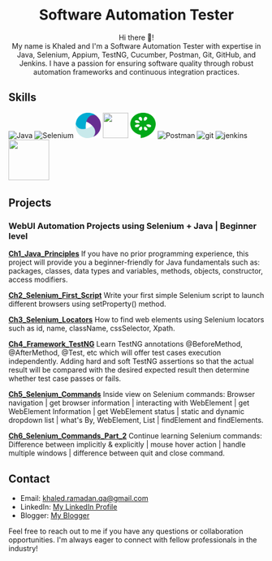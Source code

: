 <!-- https://medium.com/analytics-vidhya/writing-github-readme-e593f278a796#:~:text=Line%20Breaks,more%20spaces%2C%20and%20hit%20enter.&text=Sorry%2C%20they%20won't%20allow,won't%20work%20for%20you. -->
<h1 align="center">Software Automation Tester</h1>

<p align="center">
  Hi there 🙌! <br>
  My name is Khaled and I'm a Software Automation Tester with expertise in Java, Selenium, Appium, TestNG, Cucumber, Postman, Git, GitHub, and Jenkins. I have a passion for ensuring software quality through robust automation frameworks and continuous integration practices.
</p>

## Skills

![Java](https://skillicons.dev/icons?i=java&theme=light) ![Selenium](https://skillicons.dev/icons?i=selenium&theme=light) <img src="./.github/appium.svg#appium" width="50" height="50">  <!-- https://iconduck.com/icons/27036/appium -->  <img src="https://avatars.githubusercontent.com/u/19369327?s=200&v=4" width="50" height="50">  <img src="./.github/cucumber.svg#cucumber" width="50" height="50">  <!-- https://iconduck.com/icons/94191/cucumber --> ![Postman](https://skillicons.dev/icons?i=postman&theme=light) ![git](https://skillicons.dev/icons?i=git&theme=light) ![jenkins](https://skillicons.dev/icons?i=jenkins&theme=light) <img src="https://avatars.githubusercontent.com/u/12528662?s=200&v=4" width="80" height="80">

## Projects
### WebUI Automation Projects using Selenium + Java | Beginner level
**[Ch1_Java_Principles](https://github.com/KhaledAMRS/A_Java_Principles)** If you have no prior programming experience, this project will provide you a beginner-friendly for Java fundamentals such as: packages, classes, data types and variables, methods, objects, constructor, access modifiers.
  
**[Ch2_Selenium_First_Script](https://github.com/KhaledAMRS/B_First_Script_Selenium)** Write your first simple Selenium script to launch different browsers using setProperty() method.

**[Ch3_Selenium_Locators](https://github.com/KhaledAMRS/C_Selenium_Locators)** How to find web elements using Selenium locators such as id, name, className, cssSelector, Xpath.

**[Ch4_Framework_TestNG](https://github.com/KhaledAMRS/D_Assertion_Framework_TestNG)** Learn TestNG annotations @BeforeMethod, @AfterMethod, @Test, etc which will offer  test cases execution independently. Adding hard and soft TestNG assertions so that the actual result will be compared with the desired expected result then determine whether test case passes or fails.

**[Ch5_Selenium_Commands](https://github.com/KhaledAMRS/E_Selenium_Commands)** Inside view on Selenium commands: Browser navigation | get browser information | interacting with WebElement | get WebElement Information | get WebElement status | static and dynamic dropdown list | what's By, WebElement, List<WebElement> | findElement and findElements.

**[Ch6_Selenium_Commands_Part_2](https://github.com/KhaledAMRS/F_Selenium_Commands_Part_2)** Continue learning Selenium commands: Difference between implicitly & explicitly | mouse hover action | handle multiple windows | difference between quit and close command.

## Contact

- Email: khaled.ramadan.qa@gmail.com
- LinkedIn: [My LinkedIn Profile](https://www.linkedin.com/in/khaled-ashraf-ramadan/)
- Blogger: [My Blogger](https://qa-snacks.blogspot.com/)

Feel free to reach out to me if you have any questions or collaboration opportunities. I'm always eager to connect with fellow professionals in the industry!

<!--
**KhaledAMRS/KhaledAMRS** is a ✨ _special_ ✨ repository because its `README.md` (this file) appears on your GitHub profile.

Here are some ideas to get you started:

- 🔭 I’m currently working on ...
- 🌱 I’m currently learning ...
- 👯 I’m looking to collaborate on ...
- 🤔 I’m looking for help with ...
- 💬 Ask me about ...
- 📫 How to reach me: ...
- 😄 Pronouns: ...
- ⚡ Fun fact: ...


Add these Achievements to your Resume later
How many business modules & features are tested: .
How many release are managed: .
Automation projects:
API projects:

github portfolio
https://khaledamrs.github.io/

-->
